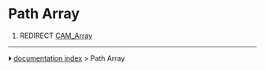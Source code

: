 # Path Array
1.  REDIRECT [CAM_Array](CAM_Array.md)



---
⏵ [documentation index](../README.md) > Path Array
